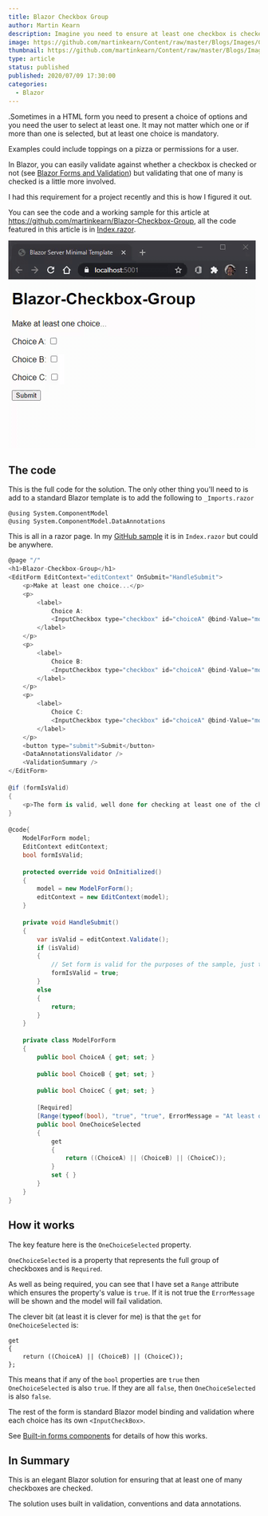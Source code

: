```yaml
---
title: Blazor Checkbox Group
author: Martin Kearn
description: Imagine you need to ensure at least one checkbox is checked from a group of checkboxes. It does not matter which one, but it must be one of them. This is how to do it in Blazor.
image: https://github.com/martinkearn/Content/raw/master/Blogs/Images/ChecboxGroup.png
thumbnail: https://github.com/martinkearn/Content/raw/master/Blogs/Images/ChecboxGroup_thumb.png
type: article
status: published
published: 2020/07/09 17:30:00
categories: 
  - Blazor
---
```


.Sometimes in a HTML form you need to present a choice of options and you need the user to select at least one. It may not matter which one or if more than one is selected, but at least one choice is mandatory.

Examples could include toppings on a pizza or permissions for a user.

In Blazor, you can easily validate against whether a checkbox is checked or not (see [Blazor Forms and Validation](https://docs.microsoft.com/en-us/aspnet/core/blazor/forms-validation?view=aspnetcore-3.1)) but validating that one of many is checked is a little more involved.

I had this requirement for a project recently and this is how I figured it out.

You can see the code and a working sample for this article at https://github.com/martinkearn/Blazor-Checkbox-Group, all the code featured in this article is in [Index.razor](https://github.com/martinkearn/Blazor-Checkbox-Group/blob/master/src/Pages/Index.razor).

![A Blazor Checkbox group](https://github.com/martinkearn/Content/raw/master/Blogs/Images/Blazor-Checkbox-Group.gif)

## The code

This is the full code for the solution. The only other thing you'll need to is add to a standard Blazor template is to add the following to `_Imports.razor`

```
@using System.ComponentModel
@using System.ComponentModel.DataAnnotations
```

This is all in a razor page. In my [GitHub sample](https://github.com/martinkearn/Blazor-Checkbox-Group/blob/master/src/Pages/Index.razor) it is in `Index.razor` but could be anywhere.	

```c#
@page "/"
<h1>Blazor-Checkbox-Group</h1>
<EditForm EditContext="editContext" OnSubmit="HandleSubmit">
    <p>Make at least one choice...</p>
    <p>
        <label>
            Choice A:
            <InputCheckbox type="checkbox" id="choiceA" @bind-Value="model.ChoiceA" />
        </label>
    </p>
    <p>
        <label>
            Choice B:
            <InputCheckbox type="checkbox" id="choiceA" @bind-Value="model.ChoiceB" />
        </label>
    </p>
    <p>
        <label>
            Choice C:
            <InputCheckbox type="checkbox" id="choiceA" @bind-Value="model.ChoiceC" />
        </label>
    </p>
    <button type="submit">Submit</button>
    <DataAnnotationsValidator />
    <ValidationSummary />
</EditForm>

@if (formIsValid)
{
    <p>The form is valid, well done for checking at least one of the checkboxes.</p>
}

@code{
    ModelForForm model;
    EditContext editContext;
    bool formIsValid;

    protected override void OnInitialized()
    {
        model = new ModelForForm();
        editContext = new EditContext(model);
    }

    private void HandleSubmit()
    {
        var isValid = editContext.Validate();
        if (isValid)
        {
            // Set form is valid for the purposes of the sample, just to show that the form is valid.
            formIsValid = true;
        }
        else
        {
            return;
        }
    }

    private class ModelForForm
    {
        public bool ChoiceA { get; set; }

        public bool ChoiceB { get; set; }

        public bool ChoiceC { get; set; }

        [Required]
        [Range(typeof(bool), "true", "true", ErrorMessage = "At least one choice is required.")]
        public bool OneChoiceSelected
        {
            get
            {
                return ((ChoiceA) || (ChoiceB) || (ChoiceC));
            }
            set { }
        }
    }
}
```

## How it works

The key feature here is the `OneChoiceSelected` property. 

`OneChoiceSelected` is a property that represents the full group of checkboxes and is `Required`.

As well as being required, you can see that I have set a `Range` attribute which ensures the property's value is `true`. If it is not true the `ErrorMessage` will be shown and the model will fail validation.

The clever bit (at least it is clever for me) is that the `get` for `OneChoiceSelected` is:

```
get
{
	return ((ChoiceA) || (ChoiceB) || (ChoiceC));
};
```

This means that if any of the `bool` properties are `true` then  `OneChoiceSelected` is also `true`. If they are all `false`, then  `OneChoiceSelected` is also `false`.

The rest of the form is standard Blazor model binding and validation where each choice has its own `<InputCheckBox>`. 

See [Built-in forms components](https://docs.microsoft.com/en-us/aspnet/core/blazor/forms-validation?view=aspnetcore-3.1#built-in-forms-components) for details of how this works.

## In Summary

This is an elegant Blazor solution for ensuring that at least one of many checkboxes are checked.

The solution uses built in validation, conventions and data annotations.
